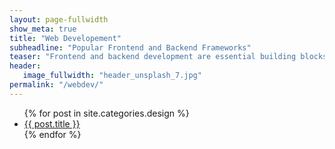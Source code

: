 ```yaml
---
layout: page-fullwidth
show_meta: true
title: "Web Developement"
subheadline: "Popular Frontend and Backend Frameworks"
teaser: "Frontend and backend development are essential building blocks of web system, this categories contains popular tools and frameworks used in web development: Django, React."
header:
   image_fullwidth: "header_unsplash_7.jpg"
permalink: "/webdev/"
---
```

<ul>
    {% for post in site.categories.design %}
    <li><a href="{{ site.url }}{{ site.baseurl }}{{ post.url }}">{{ post.title }}</a></li>
    {% endfor %}
</ul>
